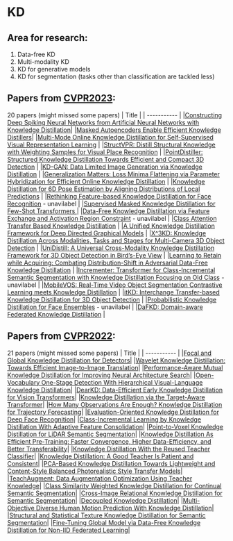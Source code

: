 # KD
## Area for research: 
1. Data-free KD 
2. Multi-modality KD 
3. KD for generative models
4. KD for segmentation (tasks other than classification are tackled less)
## Papers from [CVPR2023](https://cvpr2023.thecvf.com/Conferences/2023/AcceptedPapers): 
20 papers (might missed some papers)
| Title      | 
| ----------- |
|[Constructing Deep Spiking Neural Networks from Artificial Neural Networks with Knowledge Distillation](https://arxiv.org/abs/2304.05627)|
|[Masked Autoencoders Enable Efficient Knowledge Distillers](https://arxiv.org/abs/2208.12256)|
|[Multi-Mode Online Knowledge Distillation for Self-Supervised Visual Representation Learning](https://arxiv.org/abs/2304.06461)  |
|[StructVPR: Distill Structural Knowledge with Weighting Samples for Visual Place Recognition](https://arxiv.org/abs/2212.00937)  |
|[PointDistiller: Structured Knowledge Distillation Towards Efficient and Compact 3D Detection](https://arxiv.org/abs/2205.11098)  |
|[KD-GAN: Data Limited Image Generation via Knowledge Distillation](https://arxiv.org/abs/2303.17158)  |
|[Generalization Matters: Loss Minima Flattening via Parameter Hybridization for Efficient Online Knowledge Distillation](https://arxiv.org/abs/2303.14666)  |
|[Knowledge Distillation for 6D Pose Estimation by Aligning Distributions of Local Predictions](https://arxiv.org/abs/2205.14971)  |
|[Rethinking Feature-based Knowledge Distillation for Face Recognition]()  - unavilabel  |
|[Supervised Masked Knowledge Distillation for Few-Shot Transformers ](https://arxiv.org/abs/2303.15466)  |
|[Data-Free Knowledge Distillation via Feature Exchange and Activation Region Constraint]()  - unavilabel  |
|[Class Attention Transfer Based Knowledge Distillation](https://arxiv.org/pdf/2304.12777.pdf)  |
|[A Unified Knowledge Distillation Framework for Deep Directed Graphical Models](https://openreview.net/pdf?id=IxCAF8IMatf)  |
|[X^3KD: Knowledge Distillation Across Modalities, Tasks and Stages for Multi-Camera 3D Object Detection](https://arxiv.org/abs/2303.02203)  |
|[UniDistill: A Universal Cross-Modality Knowledge Distillation Framework for 3D Object Detection in Bird’s-Eye View](https://arxiv.org/pdf/2303.15083.pdf)  |
|[Learning to Retain while Acquiring: Combating Distribution-Shift in Adversarial Data-Free Knowledge Distillation](https://arxiv.org/pdf/2302.14290)  |
|[Incrementer: Transformer for Class-Incremental Semantic Segmentation with Knowledge Distillation Focusing on Old Class]()  - unavilabel  |
|[MobileVOS: Real-Time Video Object Segmentation Contrastive Learning meets Knowledge Distillation](https://arxiv.org/pdf/2303.07815)  |
|[itKD: Interchange Transfer-based Knowledge Distillation for 3D Object Detection](https://arxiv.org/pdf/2205.15531)  |
|[Probabilistic Knowledge Distillation for Face Ensembles]()  - unavilabel  |
|[DaFKD: Domain-aware Federated Knowledge Distillation](https://www.preprints.org/manuscript/202303.0432/download/final_file)  |
## Papers from [CVPR2022](https://openaccess.thecvf.com/CVPR2022?day=all): 
21 papers (might missed some papers)
 | Title      | 
| ----------- |
|[Focal and Global Knowledge Distillation for Detectors](https://openaccess.thecvf.com/content/CVPR2022/papers/Yang_Focal_and_Global_Knowledge_Distillation_for_Detectors_CVPR_2022_paper.pdf)|
|[Wavelet Knowledge Distillation: Towards Efficient Image-to-Image Translation](https://openaccess.thecvf.com/content/CVPR2022/papers/Zhang_Wavelet_Knowledge_Distillation_Towards_Efficient_Image-to-Image_Translation_CVPR_2022_paper.pdf)|
|[Performance-Aware Mutual Knowledge Distillation for Improving Neural Architecture Search](https://openaccess.thecvf.com/content/CVPR2022/papers/Xie_Performance-Aware_Mutual_Knowledge_Distillation_for_Improving_Neural_Architecture_Search_CVPR_2022_paper.pdf)|
|[Open-Vocabulary One-Stage Detection With Hierarchical Visual-Language Knowledge Distillation](https://openaccess.thecvf.com/content/CVPR2022/papers/Ma_Open-Vocabulary_One-Stage_Detection_With_Hierarchical_Visual-Language_Knowledge_Distillation_CVPR_2022_paper.pdf)|
|[DearKD: Data-Efficient Early Knowledge Distillation for Vision Transformers](https://openaccess.thecvf.com/content/CVPR2022/papers/Chen_DearKD_Data-Efficient_Early_Knowledge_Distillation_for_Vision_Transformers_CVPR_2022_paper.pdf)|
|[Knowledge Distillation via the Target-Aware Transformer](https://openaccess.thecvf.com/content/CVPR2022/papers/Lin_Knowledge_Distillation_via_the_Target-Aware_Transformer_CVPR_2022_paper.pdf)|
|[How Many Observations Are Enough? Knowledge Distillation for Trajectory Forecasting](https://openaccess.thecvf.com/content/CVPR2022/papers/Monti_How_Many_Observations_Are_Enough_Knowledge_Distillation_for_Trajectory_Forecasting_CVPR_2022_paper.pdf)|
|[Evaluation-Oriented Knowledge Distillation for Deep Face Recognition](https://openaccess.thecvf.com/content/CVPR2022/papers/Huang_Evaluation-Oriented_Knowledge_Distillation_for_Deep_Face_Recognition_CVPR_2022_paper.pdf)|
|[Class-Incremental Learning by Knowledge Distillation With Adaptive Feature Consolidation](https://openaccess.thecvf.com/content/CVPR2022/papers/Kang_Class-Incremental_Learning_by_Knowledge_Distillation_With_Adaptive_Feature_Consolidation_CVPR_2022_paper.pdf)|
|[Point-to-Voxel Knowledge Distillation for LiDAR Semantic Segmentation](https://openaccess.thecvf.com/content/CVPR2022/papers/Hou_Point-to-Voxel_Knowledge_Distillation_for_LiDAR_Semantic_Segmentation_CVPR_2022_paper.pdf)|
|[Knowledge Distillation As Efficient Pre-Training: Faster Convergence, Higher Data-Efficiency, and Better Transferability](https://openaccess.thecvf.com/content/CVPR2022/papers/He_Knowledge_Distillation_As_Efficient_Pre-Training_Faster_Convergence_Higher_Data-Efficiency_and_CVPR_2022_paper.pdf)|
|[Knowledge Distillation With the Reused Teacher Classifier](https://openaccess.thecvf.com/content/CVPR2022/papers/Chen_Knowledge_Distillation_With_the_Reused_Teacher_Classifier_CVPR_2022_paper.pdf)|
|[Knowledge Distillation: A Good Teacher Is Patient and Consistent](https://openaccess.thecvf.com/content/CVPR2022/papers/Beyer_Knowledge_Distillation_A_Good_Teacher_Is_Patient_and_Consistent_CVPR_2022_paper.pdf)|
|[PCA-Based Knowledge Distillation Towards Lightweight and Content-Style Balanced Photorealistic Style Transfer Models](https://openaccess.thecvf.com/content/CVPR2022/papers/Chiu_PCA-Based_Knowledge_Distillation_Towards_Lightweight_and_Content-Style_Balanced_Photorealistic_Style_CVPR_2022_paper.pdf)|
|[TeachAugment: Data Augmentation Optimization Using Teacher Knowledge](https://openaccess.thecvf.com/content/CVPR2022/papers/Suzuki_TeachAugment_Data_Augmentation_Optimization_Using_Teacher_Knowledge_CVPR_2022_paper.pdf)|
|[Class Similarity Weighted Knowledge Distillation for Continual Semantic Segmentation](https://openaccess.thecvf.com/content/CVPR2022/papers/Phan_Class_Similarity_Weighted_Knowledge_Distillation_for_Continual_Semantic_Segmentation_CVPR_2022_paper.pdf)|
|[Cross-Image Relational Knowledge Distillation for Semantic Segmentation](https://openaccess.thecvf.com/content/CVPR2022/papers/Yang_Cross-Image_Relational_Knowledge_Distillation_for_Semantic_Segmentation_CVPR_2022_paper.pdf)|
|[Decoupled Knowledge Distillation](https://openaccess.thecvf.com/content/CVPR2022/papers/Zhao_Decoupled_Knowledge_Distillation_CVPR_2022_paper.pdf)|
|[Multi-Objective Diverse Human Motion Prediction With Knowledge Distillation](https://openaccess.thecvf.com/content/CVPR2022/papers/Ma_Multi-Objective_Diverse_Human_Motion_Prediction_With_Knowledge_Distillation_CVPR_2022_paper.pdf)|
|[Structural and Statistical Texture Knowledge Distillation for Semantic Segmentation](https://openaccess.thecvf.com/content/CVPR2022/papers/Ji_Structural_and_Statistical_Texture_Knowledge_Distillation_for_Semantic_Segmentation_CVPR_2022_paper.pdf)|
|[Fine-Tuning Global Model via Data-Free Knowledge Distillation for Non-IID Federated Learning](https://openaccess.thecvf.com/content/CVPR2022/papers/Zhang_Fine-Tuning_Global_Model_via_Data-Free_Knowledge_Distillation_for_Non-IID_Federated_CVPR_2022_paper.pdf)|
